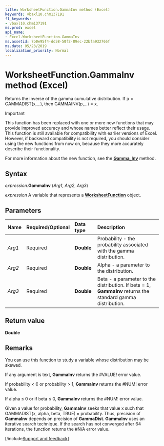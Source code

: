 ```yaml
---
title: WorksheetFunction.GammaInv method (Excel)
keywords: vbaxl10.chm137191
f1_keywords:
- vbaxl10.chm137191
ms.prod: excel
api_name:
- Excel.WorksheetFunction.GammaInv
ms.assetid: 7b0e95f4-dd58-50f2-89ec-22bfa932766f
ms.date: 05/23/2019
localization_priority: Normal
---
```



# WorksheetFunction.GammaInv method (Excel)

Returns the inverse of the gamma cumulative distribution. If p = GAMMADIST(x,...), then GAMMAINV(p,...) = x.

> [!IMPORTANT] 
> This function has been replaced with one or more new functions that may provide improved accuracy and whose names better reflect their usage. This function is still available for compatibility with earlier versions of Excel. However, if backward compatibility is not required, you should consider using the new functions from now on, because they more accurately describe their functionality.
> 
> For more information about the new function, see the **[Gamma_Inv](Excel.WorksheetFunction.GammaInv.md)** method.

## Syntax

_expression_.**GammaInv** (_Arg1_, _Arg2_, _Arg3_)

_expression_ A variable that represents a **[WorksheetFunction](Excel.WorksheetFunction.md)** object.


## Parameters

|Name|Required/Optional|Data type|Description|
|:-----|:-----|:-----|:-----|
| _Arg1_|Required| **Double**|Probability - the probability associated with the gamma distribution.|
| _Arg2_|Required| **Double**|Alpha - a parameter to the distribution.|
| _Arg3_|Required| **Double**|Beta - a parameter to the distribution. If beta = 1, **GammaInv** returns the standard gamma distribution.|

## Return value

**Double**


## Remarks

You can use this function to study a variable whose distribution may be skewed.

If any argument is text, **GammaInv** returns the #VALUE! error value.
    
If probability < 0 or probability > 1, **GammaInv** returns the #NUM! error value.
    
If alpha ≤ 0 or if beta ≤ 0, **GammaInv** returns the #NUM! error value.
    
Given a value for probability, **GammaInv** seeks that value x such that GAMMADIST(x, alpha, beta, TRUE) = probability. Thus, precision of **GammaInv** depends on precision of **GammaDist**. **GammaInv** uses an iterative search technique. If the search has not converged after 64 iterations, the function returns the #N/A error value.



[!include[Support and feedback](~/includes/feedback-boilerplate.md)]